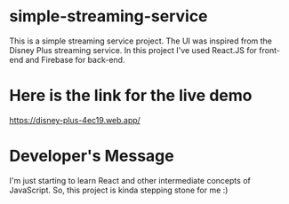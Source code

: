 # simple-streaming-service
This is a simple streaming service project. The UI was inspired from the Disney Plus streaming service. In this project I've used React.JS for front-end and Firebase for back-end.
# Here is the link for the live demo
https://disney-plus-4ec19.web.app/
# Developer's Message
I'm just starting to learn React and other intermediate concepts of JavaScript. So, this project is kinda stepping stone for me :)
